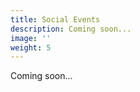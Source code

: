 ```yaml
---
title: Social Events
description: Coming soon...
image: ''
weight: 5
---
```

<!-- original description
description: Haptics Symposium offers several social events, including the Grad Student Social and Early Career Lunch.
-->
Coming soon...
<!--
Haptics Symposium offers several social events this year.

## Grad Student Social

Calling all Haptics Symposium Student Attendees! New this year is a student social hour event for **undergraduate, graduate, and post-doctoral researchers**. The social hour will be on **Sunday, March 29, 2020, from 6:00pm-7:30pm** at Highline RxR in Crystal City. Appetizers will be provided! An RSVP invite asking whether or not you plan to attend the social hour can be found at this [link](https://forms.gle/JHd5nAecsjPZGvFV8). **Please RSVP by March 9, 2020**. The event has a capacity limit of 75 individuals, which will be secured by order of RSVP, so please respond early.

We are looking for graduate students to help lead the activities of this fun event. If you are interested, please complete the RSVP invitation link.
We look forward to seeing you at the 2020 Haptics Symposium!

[RSVP for the Grad Student Social](https://forms.gle/JHd5nAecsjPZGvFV8)

## Early-Career Lunch

Calling all Haptics Symposium Early-Career Attendees! We are pleased to announce that the next IEEE/TCH Early-Career Lunch will be held on Sunday, **March 29, 2020, from 12:30pm-2:00pm** in the Skyview Terrace (conference hotel). This event will be open to anyone who falls into the "early-career" category, including newly-appointed assistant and associate professors, as well as independent investigators in research centers and industry. In order to promote networking and foster collaboration, we will be asking all attendees to prepare a 1-slide overview of their research to present in a flash-talk session (more details to follow). As lunch will be provided, please **RSVP using the following** [**link**](https://forms.gle/aSrE4AJFKBr7FNGd6) **by March 9, 2020**. We look forward to seeing you at the 2020 Haptics Symposium! 

[RSVP for the Early-Career Lunch](https://forms.gle/aSrE4AJFKBr7FNGd6)

![](/img/img_20190712_125929-cropped.jpg)
-->